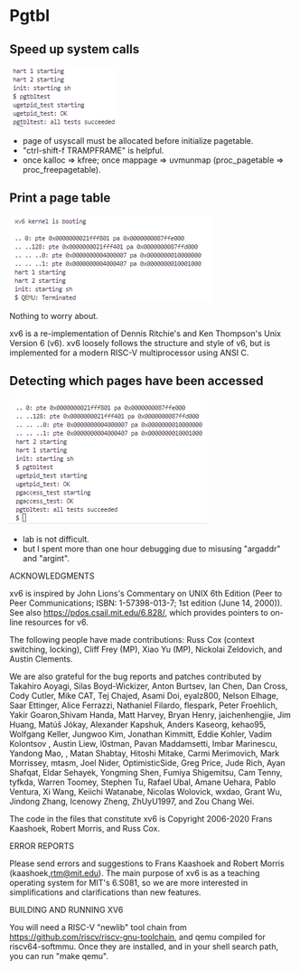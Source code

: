 # Pgtbl

## Speed up system calls

![3-1](./figures/3-1.png)

* page of usyscall must be allocated before initialize pagetable.
* "ctrl-shift-f TRAMPFRAME" is helpful.
* once kalloc => kfree; once mappage => uvmunmap (proc_pagetable => proc_freepagetable).

## Print a page table

![3-2](./figures/3-2.png)

Nothing to worry about.

xv6 is a re-implementation of Dennis Ritchie's and Ken Thompson's Unix
Version 6 (v6).  xv6 loosely follows the structure and style of v6,
but is implemented for a modern RISC-V multiprocessor using ANSI C.

## Detecting which pages have been accessed

![3-3](./figures/3-3.png)

* lab is not difficult.
* but I spent more than one hour debugging due to misusing "argaddr" and "argint".

ACKNOWLEDGMENTS

xv6 is inspired by John Lions's Commentary on UNIX 6th Edition (Peer
to Peer Communications; ISBN: 1-57398-013-7; 1st edition (June 14,
2000)). See also https://pdos.csail.mit.edu/6.828/, which
provides pointers to on-line resources for v6.

The following people have made contributions: Russ Cox (context switching,
locking), Cliff Frey (MP), Xiao Yu (MP), Nickolai Zeldovich, and Austin
Clements.

We are also grateful for the bug reports and patches contributed by
Takahiro Aoyagi, Silas Boyd-Wickizer, Anton Burtsev, Ian Chen, Dan
Cross, Cody Cutler, Mike CAT, Tej Chajed, Asami Doi, eyalz800, Nelson
Elhage, Saar Ettinger, Alice Ferrazzi, Nathaniel Filardo, flespark,
Peter Froehlich, Yakir Goaron,Shivam Handa, Matt Harvey, Bryan Henry,
jaichenhengjie, Jim Huang, Matúš Jókay, Alexander Kapshuk, Anders
Kaseorg, kehao95, Wolfgang Keller, Jungwoo Kim, Jonathan Kimmitt,
Eddie Kohler, Vadim Kolontsov , Austin Liew, l0stman, Pavan
Maddamsetti, Imbar Marinescu, Yandong Mao, , Matan Shabtay, Hitoshi
Mitake, Carmi Merimovich, Mark Morrissey, mtasm, Joel Nider,
OptimisticSide, Greg Price, Jude Rich, Ayan Shafqat, Eldar Sehayek,
Yongming Shen, Fumiya Shigemitsu, Cam Tenny, tyfkda, Warren Toomey,
Stephen Tu, Rafael Ubal, Amane Uehara, Pablo Ventura, Xi Wang, Keiichi
Watanabe, Nicolas Wolovick, wxdao, Grant Wu, Jindong Zhang, Icenowy
Zheng, ZhUyU1997, and Zou Chang Wei.

The code in the files that constitute xv6 is
Copyright 2006-2020 Frans Kaashoek, Robert Morris, and Russ Cox.

ERROR REPORTS

Please send errors and suggestions to Frans Kaashoek and Robert Morris
(kaashoek,rtm@mit.edu). The main purpose of xv6 is as a teaching
operating system for MIT's 6.S081, so we are more interested in
simplifications and clarifications than new features.

BUILDING AND RUNNING XV6

You will need a RISC-V "newlib" tool chain from
https://github.com/riscv/riscv-gnu-toolchain, and qemu compiled for
riscv64-softmmu. Once they are installed, and in your shell
search path, you can run "make qemu".
